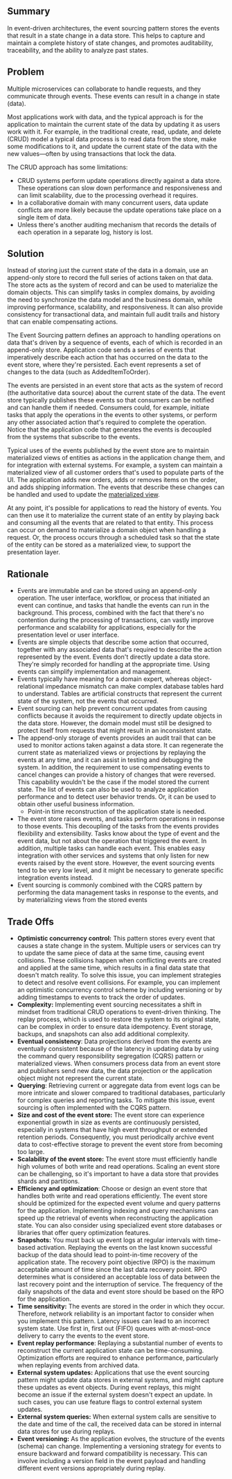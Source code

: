 ## Summary

In event-driven architectures, the event sourcing pattern stores the events that result in a state change in a data store. This helps to capture and maintain a complete history of state changes, and promotes auditability, traceability, and the ability to analyze past states.

## Problem

Multiple microservices can collaborate to handle requests, and they communicate through events. These events can result in a change in state (data).

Most applications work with data, and the typical approach is for the application to maintain the current state of the data by updating it as users work with it. For example, in the traditional create, read, update, and delete (CRUD) model a typical data process is to read data from the store, make some modifications to it, and update the current state of the data with the new values—often by using transactions that lock the data.

The CRUD approach has some limitations:

- CRUD systems perform update operations directly against a data store. These operations can slow down performance and responsiveness and can limit scalability, due to the processing overhead it requires.
- In a collaborative domain with many concurrent users, data update conflicts are more likely because the update operations take place on a single item of data.
- Unless there's another auditing mechanism that records the details of each operation in a separate log, history is lost.

## Solution

Instead of storing just the current state of the data in a domain, use an append-only store to record the full series of actions taken on that data. The store acts as the system of record and can be used to materialize the domain objects. This can simplify tasks in complex domains, by avoiding the need to synchronize the data model and the business domain, while improving performance, scalability, and responsiveness. It can also provide consistency for transactional data, and maintain full audit trails and history that can enable compensating actions.

The Event Sourcing pattern defines an approach to handling operations on data that's driven by a sequence of events, each of which is recorded in an append-only store. Application code sends a series of events that imperatively describe each action that has occurred on the data to the event store, where they're persisted. Each event represents a set of changes to the data (such as AddedItemToOrder).

The events are persisted in an event store that acts as the system of record (the authoritative data source) about the current state of the data. The event store typically publishes these events so that consumers can be notified and can handle them if needed. Consumers could, for example, initiate tasks that apply the operations in the events to other systems, or perform any other associated action that's required to complete the operation. Notice that the application code that generates the events is decoupled from the systems that subscribe to the events.

Typical uses of the events published by the event store are to maintain materialized views of entities as actions in the application change them, and for integration with external systems. For example, a system can maintain a materialized view of all customer orders that's used to populate parts of the UI. The application adds new orders, adds or removes items on the order, and adds shipping information. The events that describe these changes can be handled and used to update the [materialized view](https://learn.microsoft.com/en-us/azure/architecture/patterns/materialized-view).

At any point, it's possible for applications to read the history of events. You can then use it to materialize the current state of an entity by playing back and consuming all the events that are related to that entity. This process can occur on demand to materialize a domain object when handling a request. Or, the process occurs through a scheduled task so that the state of the entity can be stored as a materialized view, to support the presentation layer.

## Rationale

- Events are immutable and can be stored using an append-only operation. The user interface, workflow, or process that initiated an event can continue, and tasks that handle the events can run in the background. This process, combined with the fact that there's no contention during the processing of transactions, can vastly improve performance and scalability for applications, especially for the presentation level or user interface.
- Events are simple objects that describe some action that occurred, together with any associated data that's required to describe the action represented by the event. Events don't directly update a data store. They're simply recorded for handling at the appropriate time. Using events can simplify implementation and management.
- Events typically have meaning for a domain expert, whereas object-relational impedance mismatch can make complex database tables hard to understand. Tables are artificial constructs that represent the current state of the system, not the events that occurred.
- Event sourcing can help prevent concurrent updates from causing conflicts because it avoids the requirement to directly update objects in the data store. However, the domain model must still be designed to protect itself from requests that might result in an inconsistent state.
- The append-only storage of events provides an audit trail that can be used to monitor actions taken against a data store. It can regenerate the current state as materialized views or projections by replaying the events at any time, and it can assist in testing and debugging the system. In addition, the requirement to use compensating events to cancel changes can provide a history of changes that were reversed. This capability wouldn't be the case if the model stored the current state. The list of events can also be used to analyze application performance and to detect user behavior trends. Or, it can be used to obtain other useful business information.
    - Point-in time reconstruction of the application state is needed.
- The event store raises events, and tasks perform operations in response to those events. This decoupling of the tasks from the events provides flexibility and extensibility. Tasks know about the type of event and the event data, but not about the operation that triggered the event. In addition, multiple tasks can handle each event. This enables easy integration with other services and systems that only listen for new events raised by the event store. However, the event sourcing events tend to be very low level, and it might be necessary to generate specific integration events instead.
- Event sourcing is commonly combined with the CQRS pattern by performing the data management tasks in response to the events, and by materializing views from the stored events

## Trade Offs

- **Optimistic concurrency control:** This pattern stores every event that causes a state change in the system. Multiple users or services can try to update the same piece of data at the same time, causing event collisions. These collisions happen when conflicting events are created and applied at the same time, which results in a final data state that doesn't match reality. To solve this issue, you can implement strategies to detect and resolve event collisions. For example, you can implement an optimistic concurrency control scheme by including versioning or by adding timestamps to events to track the order of updates.
- **Complexity:** Implementing event sourcing necessitates a shift in mindset from traditional CRUD operations to event-driven thinking. The replay process, which is used to restore the system to its original state, can be complex in order to ensure data idempotency. Event storage, backups, and snapshots can also add additional complexity.
- **Eventual consistency**: Data projections derived from the events are eventually consistent because of the latency in updating data by using the command query responsibility segregation (CQRS) pattern or materialized views. When consumers process data from an event store and publishers send new data, the data projection or the application object might not represent the current state.
- **Querying**: Retrieving current or aggregate data from event logs can be more intricate and slower compared to traditional databases, particularly for complex queries and reporting tasks. To mitigate this issue, event sourcing is often implemented with the CQRS pattern.
- **Size and cost of the event store:** The event store can experience exponential growth in size as events are continuously persisted, especially in systems that have high event throughput or extended retention periods. Consequently, you must periodically archive event data to cost-effective storage to prevent the event store from becoming too large.
- **Scalability of the event store:** The event store must efficiently handle high volumes of both write and read operations. Scaling an event store can be challenging, so it's important to have a data store that provides shards and partitions.
- **Efficiency and optimization**: Choose or design an event store that handles both write and read operations efficiently. The event store should be optimized for the expected event volume and query patterns for the application. Implementing indexing and query mechanisms can speed up the retrieval of events when reconstructing the application state. You can also consider using specialized event store databases or libraries that offer query optimization features.
- **Snapshots:** You must back up event logs at regular intervals with time-based activation. Replaying the events on the last known successful backup of the data should lead to point-in-time recovery of the application state. The recovery point objective (RPO) is the maximum acceptable amount of time since the last data recovery point. RPO determines what is considered an acceptable loss of data between the last recovery point and the interruption of service. The frequency of the daily snapshots of the data and event store should be based on the RPO for the application.
- **Time sensitivity:** The events are stored in the order in which they occur. Therefore, network reliability is an important factor to consider when you implement this pattern. Latency issues can lead to an incorrect system state. Use first in, first out (FIFO) queues with at-most-once delivery to carry the events to the event store.
- **Event replay performance**: Replaying a substantial number of events to reconstruct the current application state can be time-consuming. Optimization efforts are required to enhance performance, particularly when replaying events from archived data.
- **External system updates:** Applications that use the event sourcing pattern might update data stores in external systems, and might capture these updates as event objects. During event replays, this might become an issue if the external system doesn't expect an update. In such cases, you can use feature flags to control external system updates.
- **External system queries:** When external system calls are sensitive to the date and time of the call, the received data can be stored in internal data stores for use during replays.
- **Event versioning:** As the application evolves, the structure of the events (schema) can change. Implementing a versioning strategy for events to ensure backward and forward compatibility is necessary. This can involve including a version field in the event payload and handling different event versions appropriately during replay.
